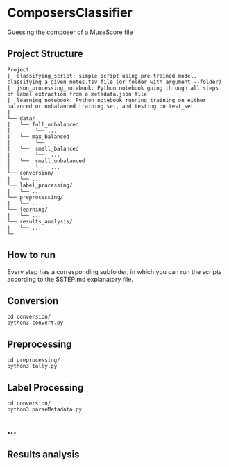 # ComposersClassifier
Guessing the composer of a MuseScore file

## Project Structure
```
Project
|  classifying_script: simple script using pre-trained model, classifying a given notes.tsv file (or folder with argument --folder)
|  json_processing_notebook: Python notebook going through all steps of label extraction from a metadata.json file
|  learning_notebook: Python notebook running training on either balanced or unbalanced training set, and testing on test_set
|
└── data/
|   └── full_unbalanced
|        └── ...
|   └── max_balanced
|        └──  ...
|   └──  small_balanced
|        └──  ...
|   └──  small_unbalanced
|        └──  ...
└── conversion/
|   └── ...
└── label_processing/
|   └── ...
└── preprocessing/
|   └── ...
└── learning/
|   └── ...
└── results_analysis/
|   └── ...
└─
  ```

  ## How to run
  Every step has a corresponding subfolder, in which you can run the scripts according to the $STEP.md explanatory file.
  ## Conversion
  ```
  cd conversion/
  python3 convert.py
  ```
  ## Preprocessing
  ```
  cd preprocessing/
  python3 tally.py
  ```
  ## Label Processing
  ```
  cd conversion/
  python3 parseMetadata.py
  ```
  ## ...
  ## Results analysis
